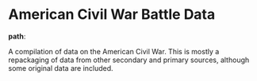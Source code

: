 # American Civil War Battle Data

**path**: 

A compilation of data on the American Civil War.
This is mostly a repackaging of data from other secondary and primary sources, although some original data are included.

